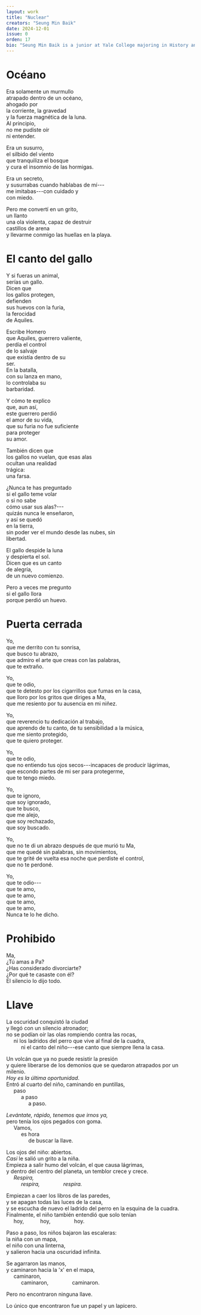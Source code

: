 ```yaml
---
layout: work
title: "Nuclear"
creators: "Seung Min Baik"
date: 2024-12-01
issue: 0
orden: 17
bio: "Seung Min Baik is a junior at Yale College majoring in History and Economics. His parents are South Korean but he was born and raised in Guatemala City and holds both cultures close to his heart. At Yale he sings with the Yale Glee Club, works as a Peer Liason at La Casa Cultural and engages with local immigrant communities. He loves watching movies at the theater and exploring new cuisines."
---
```



# Océano 

Era solamente un murmullo   
atrapado dentro de un océano,   
ahogado por   
la corriente, la gravedad   
y la fuerza magnética de la luna.   
Al principio,   
no me pudiste oír   
ni entender.  

Era un susurro,   
el silbido del viento   
que tranquiliza el bosque   
y cura el insomnio de las hormigas.   

Era un secreto,   
y susurrabas cuando hablabas de mí---   
me imitabas---con cuidado y   
con miedo.   

Pero me convertí en un grito,   
un llanto   
una ola violenta, capaz de destruir   
castillos de arena   
y llevarme conmigo las huellas en la playa.

# El canto del gallo 

Y si fueras un animal,   
serías un gallo.   
Dicen que   
los gallos protegen,   
defienden   
sus huevos con la furia,   
la ferocidad   
de Aquiles.   

Escribe Homero   
que Aquiles, guerrero valiente,   
perdía el control   
de lo salvaje   
que existía dentro de su   
ser.   
En la batalla,   
con su lanza en mano,   
lo controlaba su   
barbaridad.   

Y cómo te explico   
que, aun así,   
este guerrero perdió   
el amor de su vida,   
que su furia no fue suficiente   
para proteger   
su amor.   

También dicen que   
los gallos no vuelan, que esas alas   
ocultan una realidad   
trágica:   
una farsa.  

¿Nunca te has preguntado   
si el gallo teme volar   
o si no sabe   
cómo usar sus alas?---   
quizás nunca le enseñaron,   
y así se quedó   
en la tierra,   
sin poder ver el mundo desde las nubes, sin   
libertad.

El gallo despide la luna   
y despierta el sol.   
Dicen que es un canto   
de alegría,   
de un nuevo comienzo.   

Pero a veces me pregunto   
si el gallo llora   
porque perdió un huevo.

# Puerta cerrada 

Yo,   
que me derrito con tu sonrisa,   
que busco tu abrazo,   
que admiro el arte que creas con las palabras,   
que te extraño.   

Yo,   
que te odio,   
que te detesto por los cigarrillos que fumas en la casa,   
que lloro por los gritos que diriges a Ma,   
que me resiento por tu ausencia en mi niñez.   

Yo,   
que reverencio tu dedicación al trabajo,   
que aprendo de tu canto, de tu sensibilidad a la música,   
que me siento protegido,   
que te quiero proteger.   

Yo,   
que te odio,   
que no entiendo tus ojos secos---incapaces de producir lágrimas,   
que escondo partes de mi ser para protegerme,   
que te tengo miedo.   

Yo,   
que te ignoro,   
que soy ignorado,   
que te busco,   
que me alejo,   
que soy rechazado,   
que soy buscado.  

Yo,   
que no te di un abrazo después de que murió tu Ma,   
que me quedé sin palabras, sin movimientos,   
que te grité de vuelta esa noche que perdiste el control,   
que no te perdoné.   

Yo,   
que te odio---   
que te amo,   
que te amo,   
que te amo,   
que te amo,   
Nunca te lo he dicho.

# Prohibido 

Ma,   
¿Tú amas a Pa?   
¿Has considerado divorciarte?   
¿Por qué te casaste con él?   
El silencio lo dijo todo.

# Llave 

La oscuridad conquistó la ciudad   
y llegó con un silencio atronador;   
no se podían oír las olas rompiendo contra las rocas,   
&nbsp;&nbsp;&nbsp;&nbsp;&nbsp;ni los ladridos del perro que vive al final de la cuadra,   
&nbsp;&nbsp;&nbsp;&nbsp;&nbsp;&nbsp;&nbsp;&nbsp;&nbsp;&nbsp;ni el canto del niño---ese canto que siempre llena la casa.   

Un volcán que ya no puede resistir la presión   
y quiere liberarse de los demonios que se quedaron atrapados por un
milenio.   
*Hoy es la última oportunidad*.   
Entró al cuarto del niño, caminando en puntillas,   
&nbsp;&nbsp;&nbsp;&nbsp;&nbsp;paso   
&nbsp;&nbsp;&nbsp;&nbsp;&nbsp;&nbsp;&nbsp;&nbsp;&nbsp;&nbsp;a paso   
&nbsp;&nbsp;&nbsp;&nbsp;&nbsp;&nbsp;&nbsp;&nbsp;&nbsp;&nbsp;&nbsp;&nbsp;&nbsp;&nbsp;&nbsp;a paso.   

*Levántate, rápido, tenemos que irnos ya,*   
pero tenía los ojos pegados con goma.   
&nbsp;&nbsp;&nbsp;&nbsp;&nbsp;Vamos,   
&nbsp;&nbsp;&nbsp;&nbsp;&nbsp;&nbsp;&nbsp;&nbsp;&nbsp;&nbsp;es hora   
&nbsp;&nbsp;&nbsp;&nbsp;&nbsp;&nbsp;&nbsp;&nbsp;&nbsp;&nbsp;&nbsp;&nbsp;&nbsp;&nbsp;&nbsp;de buscar la llave.   

Los ojos del niño: abiertos.   
*Casi* le salió un grito a la niña.   
Empieza a salir humo del volcán, el que causa lágrimas,   
y dentro del centro del planeta, un temblor crece y crece.   
&nbsp;&nbsp;&nbsp;&nbsp;&nbsp;*Respira,*   
&nbsp;&nbsp;&nbsp;&nbsp;&nbsp;&nbsp;&nbsp;&nbsp;&nbsp;&nbsp;*respira,*
&nbsp;&nbsp;&nbsp;&nbsp;&nbsp;&nbsp;&nbsp;&nbsp;&nbsp;&nbsp;&nbsp;&nbsp;&nbsp;&nbsp;&nbsp;*respira.*   

Empiezan a caer los libros de las paredes,   
y se apagan todas las luces de la casa,   
y se escucha de nuevo el ladrido del perro en la esquina de la cuadra.   
Finalmente, el niño también entendió que solo tenían   
&nbsp;&nbsp;&nbsp;&nbsp;&nbsp;hoy,
&nbsp;&nbsp;&nbsp;&nbsp;&nbsp;&nbsp;&nbsp;&nbsp;&nbsp;&nbsp;hoy,
&nbsp;&nbsp;&nbsp;&nbsp;&nbsp;&nbsp;&nbsp;&nbsp;&nbsp;&nbsp;&nbsp;&nbsp;&nbsp;&nbsp;&nbsp;hoy.   

Paso a paso, los niños bajaron las escaleras:   
la niña con un mapa,   
el niño con una linterna,   
y salieron hacia una oscuridad infinita.  

Se agarraron las manos,   
y caminaron hacia la 'x' en el mapa,   
&nbsp;&nbsp;&nbsp;&nbsp;&nbsp;caminaron,   
&nbsp;&nbsp;&nbsp;&nbsp;&nbsp;&nbsp;&nbsp;&nbsp;&nbsp;&nbsp;caminaron,
&nbsp;&nbsp;&nbsp;&nbsp;&nbsp;&nbsp;&nbsp;&nbsp;&nbsp;&nbsp;&nbsp;&nbsp;&nbsp;&nbsp;&nbsp;caminaron. 

Pero no encontraron ninguna llave. 

Lo único que encontraron fue un papel y un lapicero.
